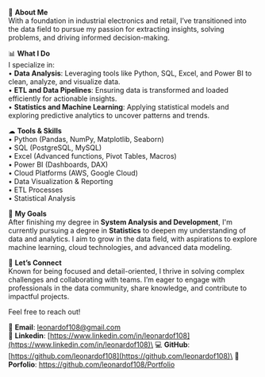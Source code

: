 🌟 **About Me**\
With a foundation in industrial electronics and retail, I’ve transitioned into the data field to pursue my passion for extracting insights, solving problems, and driving informed decision-making.

📊 **What I Do**\
I specialize in:\
• **Data Analysis**: Leveraging tools like Python, SQL, Excel, and Power BI to clean, analyze, and visualize data.\
• **ETL and Data Pipelines**: Ensuring data is transformed and loaded efficiently for actionable insights.\
• **Statistics and Machine Learning**: Applying statistical models and exploring predictive analytics to uncover patterns and trends.

☁ **Tools & Skills**\
• Python (Pandas, NumPy, Matplotlib, Seaborn)\
• SQL (PostgreSQL, MySQL)\
• Excel (Advanced functions, Pivot Tables, Macros)\
• Power BI (Dashboards, DAX)\
• Cloud Platforms (AWS, Google Cloud)\
• Data Visualization & Reporting\
• ETL Processes\
• Statistical Analysis

🎯 **My Goals**\
After finishing my degree in **System Analysis and Development**, I'm currently pursuing a degree in **Statistics** to deepen my understanding of data and analytics. I aim to grow in the data field, with aspirations to explore machine learning, cloud technologies, and advanced data modeling.

🤝 **Let’s Connect**\
Known for being focused and detail-oriented, I thrive in solving complex challenges and collaborating with teams. I’m eager to engage with professionals in the data community, share knowledge, and contribute to impactful projects.

Feel free to reach out!

📧 **Email**: [leonardof108@gmail.com](mailto\:leonardof108@gmail.com)\
🔗 **Linkedin**: [https://www.linkedin.com/in/leonardof108](https://www.linkedin.com/in/leonardof108)\
💻 **GitHub**: [https://github.com/leonardof108](https://github.com/leonardof108)\
📂 **Porfolio**: [https\://github.com/leonardof108/Portfolio](https://github.com/leonardof108/Portfolio)
